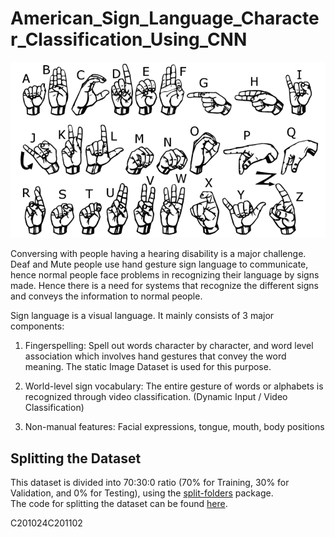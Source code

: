# American_Sign_Language_Character_Classification_Using_CNN

![American Sign Language](https://github.com/VikrantShah/American_Sign_Language_Character_Classification_Using_CNN/blob/main/american_sign_language.webp)

Conversing with people having a hearing disability is a major challenge. Deaf and Mute people use hand gesture sign language to communicate, hence normal people face problems in recognizing their language by signs made. Hence there is a need for systems that recognize the different signs and conveys the information to normal people.

Sign language is a visual language. It mainly consists of 3 major components:

1. Fingerspelling: Spell out words character by character, and word level association which involves hand gestures that convey the word meaning. The static Image Dataset is used for this purpose.

2. World-level sign vocabulary: The entire gesture of words or alphabets is recognized through video classification. (Dynamic Input / Video Classification)

3. Non-manual features: Facial expressions, tongue, mouth, body positions

## Splitting the Dataset
This dataset is divided into 70:30:0 ratio (70% for Training, 30% for Validation, and 0% for Testing), using the [split-folders](https://pypi.org/project/split-folders/) package.
<br>
The code for splitting the dataset can be found [here](https://github.com/VikrantShah/Python_Programs/blob/main/Splitting_train_validation_test.py).

C201024C201102
